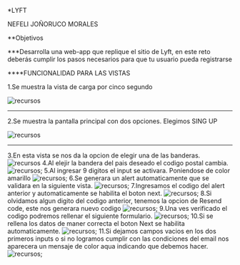 *LYFT

NEFELI JOÑORUCO MORALES

**Objetivos

***Desarrolla una web-app que replique el sitio de Lyft, en este reto deberás cumplir los pasos necesarios para que tu usuario pueda registrarse

****FUNCIONALIDAD PARA LAS VISTAS

1.Se muestra la vista de carga por cinco segundo

![recursos](assets/img1.png)
____________________________________________________________________________

2.Se muestra la pantalla principal con dos opciones. Elegimos SING UP

![recursos](assets/img2.png)
____________________________________________________________________________
3.En esta vista se nos da la opcion de elegir una de las banderas.
![recursos](assets/img3.png)
4.Al elejir la bandera del pais deseado el codigo postal cambia.
![recursos](assets/img4.png);
5.Al ingresar 9 digitos el input se activara. Poniendose de color amarillo
![recursos](assets/img5.png);
6.Se generara un alert automaticamente que se validara en la siguiente vista.
![recursos](assets/img6.png);
7.Ingresamos el codigo del alert anterior y automaticamente se habilita el boton next.
![recursos](assets/img7.png);
8.Si olvidamos algun digito del codigo anterior, tenemos la opcion de Resend code, este nos generara nuevo codigo
![recursos](assets/img8.png);
9.Una ves verificado el codigo podremos rellenar el siguiente formulario.
![recursos](assets/img9.png);
10.Si se rellena los datos de maner correcta el boton Next se habilita automaticamente.
![recursos](assets/img10.png);
11.Si dejamos campos vacios en los dos primeros inputs o si no logramos cumplir con las condiciones del email nos aparecera un mensaje de color aqua indicando que debemos hacer.
![recursos](assets/img11.png);


